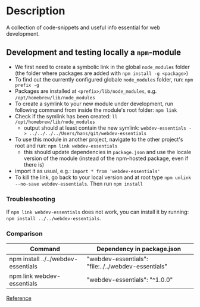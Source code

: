 # Description

A collection of code-snippets and useful info essential for web development.

## Development and testing locally a `npm`-module

- We first need to create a symbolic link in the global `node_modules` folder (the folder where packages are added with `npm install -g <package>`)
- To find out the currently configured globale `node_modules` folder, run: `npm prefix -g`
- Packages are installed at `<prefix>/lib/node_modules`, e.g. `/opt/homebrew/lib/node_modules`
- To create a symlink to your new module under development, run following command from inside the module's root folder: `npm link`
- Check if the symlink has been created: `ll /opt/homebrew/lib/node_modules`
  - output should at least contain the new symlink: `webdev-essentials -> ../../../../Users/hans/git/webdev-essentials`
- To use this module in another project, navigate to the other project's root and run: `npm link webdev-essentials`
  - this should update dependencies in `package.json` and use the locale version of the module (instead of the npm-hosted package, even if there is)
- import it as usual, e.g.: `import * from 'webdev-essentials'`
- To kill the link, go back to your local version and at root type `npm unlink --no-save webdev-essentials`. Then run `npm install`

### Troubleshooting

If `npm link webdev-essentials` does not work, you can install it by running: `npm install ../../webdev-essentials`.

### Comparison

| Command                             | Dependency in package.json                          |
| ----------------------------------- | --------------------------------------------------- |
| npm install ../../webdev-essentials | "webdev-essentials": "file:../../webdev-essentials" |
| npm link webdev-essentials          | "webdev-essentials": "^1.0.0"                       |

[Reference](https://benjaminwfox.com/blog/tech/why-isnt-npm-link-working)
